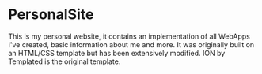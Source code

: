 # PersonalSite
This is my personal website, it contains an implementation of all WebApps I've created, basic information about me and more. It was originally built on an HTML/CSS template but has been extensively modified. ION by Templated is the original template.
